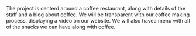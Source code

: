 The project is centerd around a coffee restaurant, along with details of the staff and a blog about coffee. We will be transparent with our coffee making process, displaying a video on our website. We will also havea menu with all of the snacks we can have along with coffee.